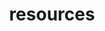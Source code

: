 ---
layout: page
title: resources
nav: true
nav_order: 2
dropdown: true
children: 
    - title: funding
      permalink: /funding/
    - title: international students
      permalink: /intstud/
    - title: alumni
      permalink: /alumni/
---